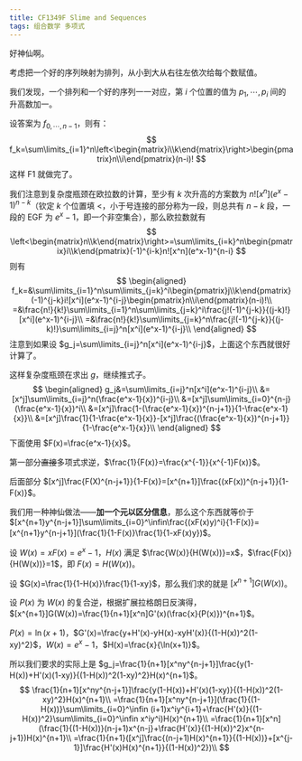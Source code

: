 ```yaml
---
title: CF1349F Slime and Sequences
tags: 组合数学 多项式
---
```


好神仙啊。

考虑把一个好的序列映射为排列，从小到大从右往左依次给每个数赋值。

我们发现，一个排列和一个好的序列一一对应，第 $i$ 个位置的值为 $p_1,\cdots,p_i$ 间的升高数加一。

设答案为 $f_{0,\cdots,n-1}$，则有：
$$
f_k=\sum\limits_{i=1}^n\left<\begin{matrix}i\\k\end{matrix}\right>\begin{pmatrix}n\\i\end{pmatrix}(n-i)!
$$
这样 F1 就做完了。

我们注意到复杂度瓶颈在欧拉数的计算，至少有 $k$ 次升高的方案数为 $n![x^n](e^x-1)^{n-k}$（钦定 $k$ 个位置填 $<$，小于号连接的部分称为一段，则总共有 $n-k$ 段，一段的 $\text{EGF}$ 为 $e^x-1$，即一个非空集合），那么欧拉数就有
$$
\left<\begin{matrix}n\\k\end{matrix}\right>=\sum\limits_{i=k}^n\begin{pmatrix}i\\k\end{pmatrix}(-1)^{i-k}n![x^n](e^x-1)^{n-i}
$$
则有
$$
\begin{aligned}
f_k=&\sum\limits_{i=1}^n\sum\limits_{j=k}^i\begin{pmatrix}j\\k\end{pmatrix}(-1)^{j-k}i![x^i](e^x-1)^{i-j}\begin{pmatrix}n\\i\end{pmatrix}(n-i)!\\
=&\frac{n!}{k!}\sum\limits_{i=1}^n\sum\limits_{j=k}^i\frac{j!(-1)^{j-k}}{(j-k)!}[x^i](e^x-1)^{i-j}\\
=&\frac{n!}{k!}\sum\limits_{j=k}^n\frac{j!(-1)^{j-k}}{(j-k)!}\sum\limits_{i=j}^n[x^i](e^x-1)^{i-j}\\
\end{aligned}
$$
注意到如果设 $g_j=\sum\limits_{i=j}^n[x^i](e^x-1)^{i-j}$，上面这个东西就很好计算了。

这样复杂度瓶颈在求出 $g$，继续推式子。
$$
\begin{aligned}
g_j&=\sum\limits_{i=j}^n[x^i](e^x-1)^{i-j}\\
&=[x^j]\sum\limits_{i=j}^n(\frac{e^x-1}{x})^{i-j}\\
&=[x^j]\sum\limits_{i=0}^{n-j}(\frac{e^x-1}{x})^i\\
&=[x^j]\frac{1-(\frac{e^x-1}{x})^{n-j+1}}{1-\frac{e^x-1}{x}}\\
&=[x^j]\frac{1}{1-\frac{e^x-1}{x}}-[x^j]\frac{(\frac{e^x-1}{x})^{n-j+1}}{1-\frac{e^x-1}{x}}\\
\end{aligned}
$$
下面使用 $F(x)=\frac{e^x-1}{x}$。

第一部分~~直接~~多项式求逆，$\frac{1}{F(x)}=\frac{x^{-1}}{x^{-1}F(x)}$。

后面部分 $[x^j]\frac{F(X)^{n-j+1}}{1-F(x)}=[x^{n+1}]\frac{(xF(x))^{n-j+1}}{1-F(x)}$。

我们用一种神仙做法——**加一个元以区分信息**，那么这个东西就等价于 $[x^{n+1}y^{n-j+1}]\sum\limits_{i=0}^\infin\frac{(xF(x)y)^i}{1-F(x)}=[x^{n+1}y^{n-j+1}](\frac{1}{1-F(x)}\frac{1}{1-xF(x)y})$。

设 $W(x)=xF(x)=e^x-1$，$H(x)$ 满足 $\frac{W(x)}{H(W(x))}=x$，$\frac{F(x)}{H(W(x))}=1$，即 $F(x)=H(W(x))$。

设 $G(x)=\frac{1}{1-H(x)}\frac{1}{1-xy}$，那么我们求的就是 $[x^{n+1}]G(W(x))$。

设 $P(x)$ 为 $W(x)$ 的复合逆，根据扩展拉格朗日反演得，$[x^{n+1}]G(W(x))=\frac{1}{n+1}[x^n]G'(x)(\frac{x}{P(x)})^{n+1}$。

$P(x)=\ln(x+1)$，$G'(x)=\frac{y+H'(x)-yH(x)-xyH'(x)}{(1-H(x))^2(1-xy)^2}$，$W(x)=e^x-1$，$H(x)=\frac{x}{\ln(x+1)}$。

所以我们要求的实际上是 $g_j=\frac{1}{n+1}[x^ny^{n-j+1}]\frac{y(1-H(x))+H'(x)(1-xy)}{(1-H(x))^2(1-xy)^2}H(x)^{n+1}$。
$$
\frac{1}{n+1}[x^ny^{n-j+1}]\frac{y(1-H(x))+H'(x)(1-xy)}{(1-H(x))^2(1-xy)^2}H(x)^{n+1}\\
=\frac{1}{n+1}[x^ny^{n-j+1}](\frac{1}{(1-H(x))}\sum\limits_{i=0}^\infin (i+1)x^iy^{i+1}+\frac{H'(x)}{(1-H(x))^2}\sum\limits_{i=0}^\infin x^iy^i)H(x)^{n+1}\\
=\frac{1}{n+1}[x^n](\frac{1}{(1-H(x))}(n-j+1)x^{n-j}+\frac{H'(x)}{(1-H(x))^2}x^{n-j+1})H(x)^{n+1}\\
=\frac{1}{n+1}([x^j]\frac{(n-j+1)H(x)^{n+1}}{(1-H(x))}+[x^{j-1}]\frac{H'(x)H(x)^{n+1}}{(1-H(x))^2})\\
$$

